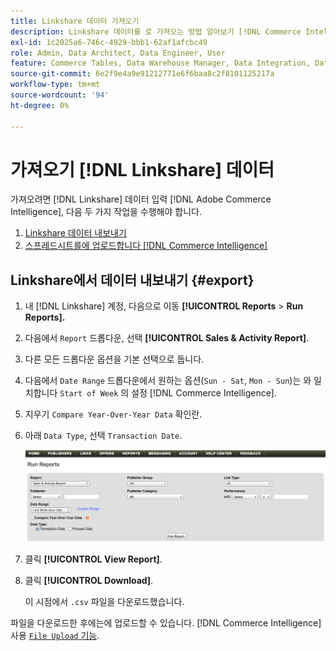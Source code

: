 ```yaml
---
title: Linkshare 데이터 가져오기
description: Linkshare 데이터를 로 가져오는 방법 알아보기 [!DNL Commerce Intelligence].
exl-id: 1c2025a6-746c-4929-bbb1-62af1afcbc49
role: Admin, Data Architect, Data Engineer, User
feature: Commerce Tables, Data Warehouse Manager, Data Integration, Data Import/Export
source-git-commit: 6e2f9e4a9e91212771e6f6baa8c2f8101125217a
workflow-type: tm+mt
source-wordcount: '94'
ht-degree: 0%

---
```


# 가져오기 [!DNL Linkshare] 데이터

가져오려면 [!DNL Linkshare] 데이터 입력 [!DNL Adobe Commerce Intelligence], 다음 두 가지 작업을 수행해야 합니다.

1. [Linkshare 데이터 내보내기 ](#export)
1. [스프레드시트를에 업로드합니다 [!DNL Commerce Intelligence]](../connecting-data/using-file-uploader.md)

## Linkshare에서 데이터 내보내기 {#export}

1. 내 [!DNL Linkshare] 계정, 다음으로 이동 **[!UICONTROL Reports** > **Run Reports].**

1. 다음에서 `Report` 드롭다운, 선택 **[!UICONTROL Sales & Activity Report]**.

1. 다른 모든 드롭다운 옵션을 기본 선택으로 둡니다.

1. 다음에서 `Date Range` 드롭다운에서 원하는 옵션(`Sun - Sat`, `Mon - Sun`)는 와 일치합니다 `Start of Week` 의 설정 [!DNL Commerce Intelligence].

1. 지우기 `Compare Year-Over-Year Data` 확인란.

1. 아래 `Data Type`, 선택 `Transaction Date`.

   ![가져오기\_linkshare\_data.png](../../../assets/importing_linkshare_data.png)

1. 클릭 **[!UICONTROL View Report]**.

1. 클릭 **[!UICONTROL Download]**.

   이 시점에서 `.csv` 파일을 다운로드했습니다.

파일을 다운로드한 후에는에 업로드할 수 있습니다. [!DNL Commerce Intelligence] 사용 [`File Upload` 기능](../connecting-data/using-file-uploader.md).
